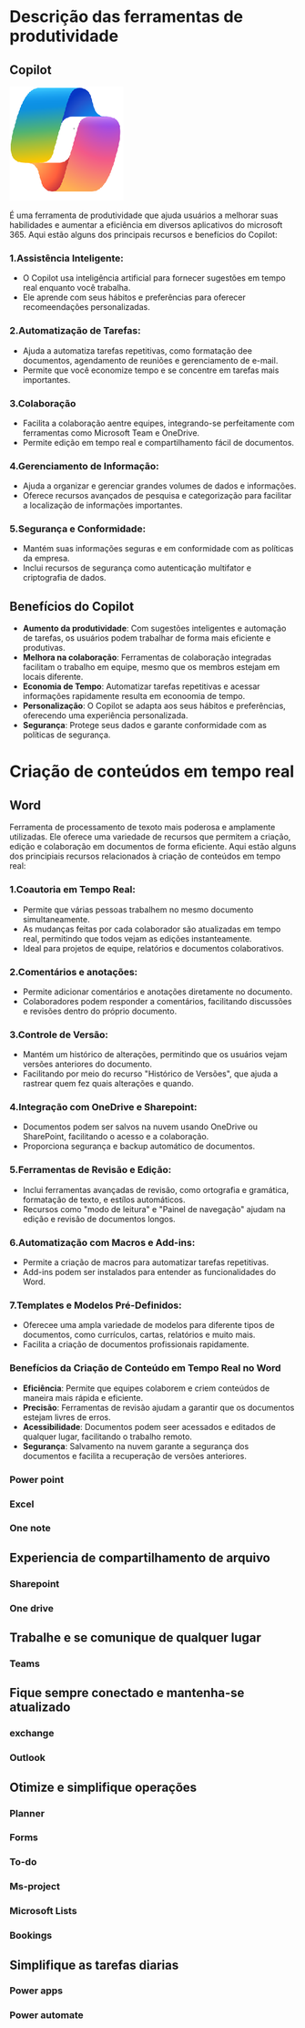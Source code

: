 # Descrição das ferramentas de produtividade

## Copilot
![Descrição da Imagem](./images/copilot.png)

É uma ferramenta de produtividade que ajuda usuários a melhorar suas habilidades e aumentar a eficiência em diversos aplicativos do microsoft 365. Aqui estão alguns dos principais recursos e benefícios do Copilot:

### 1.Assistência Inteligente:
  - O Copilot usa inteligência artificial para fornecer sugestões em tempo real enquanto você trabalha.
  - Ele aprende com seus hábitos e preferências para oferecer recomeendações personalizadas.
### 2.Automatização de Tarefas:
  - Ajuda a automatiza tarefas repetitivas, como formatação dee documentos, agendamento de reuniões e gerenciamento de e-mail.
  - Permite que você economize tempo e se concentre em tarefas mais importantes.
### 3.Colaboração 
  - Facilita a colaboração aentre equipes, integrando-se perfeitamente com ferramentas como Microsoft Team e OneDrive.
  - Permite edição em tempo real e compartilhamento fácil de documentos.
### 4.Gerenciamento de Informação:
  - Ajuda a organizar e gerenciar grandes volumes de dados e informações.
  - Oferece recursos avançados de pesquisa e categorização para facilitar a localização de informações importantes.
### 5.Segurança e Conformidade:
  - Mantém suas informações seguras e em conformidade com as políticas da empresa.
  - Inclui recursos de segurança como autenticação multifator e criptografia de dados.
## Benefícios do Copilot
  - **Aumento da produtividade**: Com sugestões inteligentes e automação de tarefas, os usuários podem trabalhar de forma mais eficiente e produtivas.
  - **Melhora na colaboração**: Ferramentas de colaboração integradas facilitam o trabalho em equipe, mesmo que os membros estejam em locais diferente.
  - **Economia de Tempo**: Automatizar tarefas repetitivas e acessar informações rapidamente resulta em econoomia de tempo.
  - **Personalização**: O Copilot se adapta aos seus hábitos e preferências, oferecendo uma experiência personalizada.
  - **Segurança**: Protege seus dados e garante conformidade com as políticas de segurança.



# Criação de conteúdos em tempo real


## Word
Ferramenta de processamento de texoto mais poderosa e amplamente utilizadas. Ele oferece uma variedade de recursos que permitem a criação, edição e colaboração em documentos de forma eficiente. Aqui estão alguns dos principiais recursos relacionados à criação de conteúdos em tempo real:
### 1.Coautoria em Tempo Real:
  - Permite que várias pessoas trabalhem no mesmo documento simultaneamente.
  - As mudanças feitas por cada colaborador são atualizadas em tempo real, permitindo que todos vejam as edições instanteamente.
  - Ideal para projetos de equipe, relatórios e documentos colaborativos.
### 2.Comentários e anotações:
  - Permite adicionar comentários e anotações diretamente no documento.
  - Colaboradores podem responder a comentários, facilitando discussões e revisões dentro do próprio documento.
### 3.Controle de Versão:
  - Mantém um histórico de alterações, permitindo que os usuários vejam versões anteriores do documento.
  - Facilitando por meio do recurso "Histórico de Versões", que ajuda a rastrear quem fez quais alterações e quando.
### 4.Integração com OneDrive e Sharepoint:
  - Documentos podem ser salvos na nuvem usando OneDrive ou SharePoint, facilitando o acesso e a colaboração.
  - Proporciona segurança e backup automático de documentos.
### 5.Ferramentas de Revisão e Edição:
  - Inclui ferramentas avançadas de revisão, como ortografia e gramática, formatação de texto, e estílos automáticos.
  - Recursos como "modo de leitura" e "Painel de navegação" ajudam na edição e revisão de documentos longos.
### 6.Automatização com Macros e Add-ins:
  - Permite a criação de macros para automatizar tarefas repetitivas.
  - Add-ins podem ser instalados para entender as funcionalidades do Word.
### 7.Templates e Modelos Pré-Definidos:
  - Oferecee uma ampla variedade de modelos para diferente tipos de documentos, como currículos, cartas, relatórios e muito mais.
  - Facilita a criação de documentos profissionais rapidamente.
### Benefícios da Criação de Conteúdo em Tempo Real no Word
  - **Eficiência**: Permite que equipes colaborem e criem conteúdos de maneira mais rápida e eficiente.
  - **Precisão**: Ferramentas de revisão ajudam a garantir que os documentos estejam livres de erros.
  - **Acessibilidade**: Documentos podem seer acessados e editados de qualquer lugar, facilitando o trabalho remoto.
  - **Segurança**: Salvamento na nuvem garante a segurança dos documentos e facilita a recuperação de versões anteriores.

### Power point

### Excel


### One note 

## Experiencia de compartilhamento de arquivo

### Sharepoint


### One drive


## Trabalhe e se comunique de qualquer lugar

### Teams


## Fique sempre conectado e mantenha-se atualizado

### exchange


### Outlook


## Otimize e simplifique operações 


### Planner

### Forms 

### To-do


### Ms-project 

### Microsoft Lists

### Bookings

## Simplifique as tarefas diarias

### Power apps 

### Power automate


